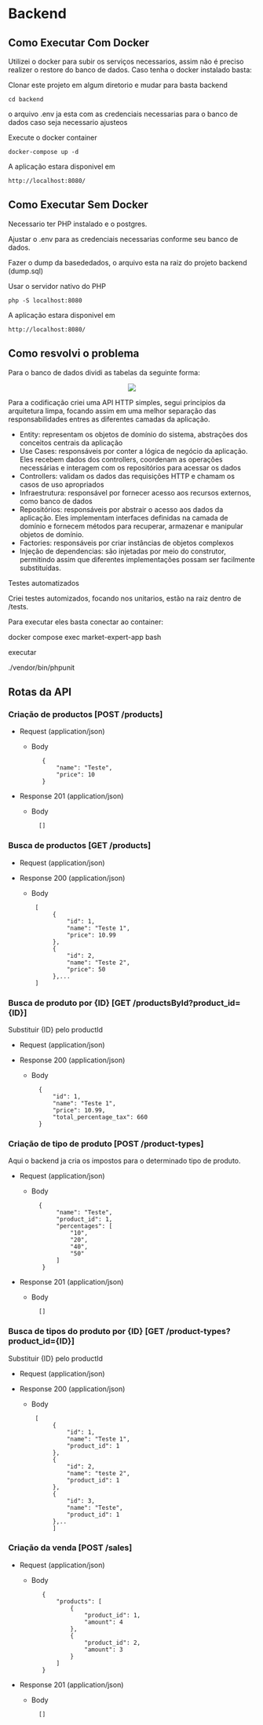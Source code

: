 # Backend

## Como Executar Com Docker

Utilizei o docker para subir os serviços necessarios, assim não é preciso realizer o restore do banco de dados. Caso tenha o docker instalado basta:

Clonar este projeto em algum diretorio e mudar para basta backend

```console
cd backend
```
o arquivo .env ja esta com as credenciais necessarias para o banco de dados caso seja necessario ajusteos

Execute o docker container

```console
docker-compose up -d
```
A aplicação estara disponivel em

```console
http://localhost:8080/
```
## Como Executar Sem Docker

Necessario ter PHP instalado e o postgres.

Ajustar o .env para as credenciais necessarias conforme seu banco de dados.

Fazer o dump da basededados, o arquivo esta na raiz do projeto backend (dump.sql)

Usar o servidor nativo do PHP

```console
php -S localhost:8080
```

A aplicação estara disponivel em

```console
http://localhost:8080/
```

## Como resvolvi o problema

Para o banco de dados dividi as tabelas da seguinte forma:

<p align="center">
    <img  src="./.github/images/data_model.jpg">
</p>

Para a codificação criei uma API HTTP simples, segui principios da arquitetura limpa, focando assim em uma melhor separação das responsabilidades entres as diferentes camadas da aplicação.

<ul>
    <li>Entity: representam os objetos de domínio do sistema, abstrações dos conceitos centrais da aplicação</li>
    <li>Use Cases: responsáveis por conter a lógica de negócio da aplicação. Eles recebem dados dos controllers, coordenam as operações necessárias e interagem com os repositórios para acessar os dados</li>
    <li>Controllers: validam os dados das requisições HTTP e chamam os casos de uso apropriados</li>
    <li>Infraestrutura: responsável por fornecer acesso aos recursos externos, como banco de dados </li>
    <li>Repositórios: responsáveis por abstrair o acesso aos dados da aplicação. Eles implementam interfaces definidas na camada de domínio e fornecem métodos para recuperar, armazenar e manipular objetos de domínio. </li>
    <li>Factories: responsáveis por criar instâncias de objetos complexos</li>
    <li>Injeção de dependencias: são injetadas por meio do construtor, permitindo assim que diferentes implementações possam ser facilmente substituídas.</li>
</ul>

Testes automatizados

Criei testes automizados, focando nos unitarios, estão na raiz dentro de /tests.

Para executar eles basta conectar ao container:

docker compose exec market-expert-app bash

executar 

./vendor/bin/phpunit

## Rotas da API

### Criação de productos [POST /products]

+ Request (application/json)
   + Body

            {
                "name": "Teste",
                "price": 10
            }

+ Response 201 (application/json)
    + Body

            []

### Busca de productos [GET /products]

+ Request (application/json)

+ Response 200 (application/json)
    + Body

           [
                {
                    "id": 1,
                    "name": "Teste 1",
                    "price": 10.99
                },
                {
                    "id": 2,
                    "name": "Teste 2",
                    "price": 50
                },...
           ]

### Busca de produto por {ID} [GET /productsById?product_id={ID}]

Substituir {ID} pelo productId

+ Request (application/json)

+ Response 200 (application/json)
    + Body

            {
                "id": 1,
                "name": "Teste 1",
                "price": 10.99,
                "total_percentage_tax": 660
            }

### Criação de tipo de produto [POST /product-types]

Aqui o backend ja cria os impostos para o determinado tipo de produto.

+ Request (application/json)
   + Body

           {
                "name": "Teste",
                "product_id": 1,
                "percentages": [
                    "10",
                    "20",
                    "40",
                    "50"
                ]
            }

+ Response 201 (application/json)
    + Body

            []

### Busca de tipos do produto por {ID} [GET /product-types?product_id={ID}]

Substituir {ID} pelo productId

+ Request (application/json)

+ Response 200 (application/json)
    + Body

           [
                {
                    "id": 1,
                    "name": "Teste 1",
                    "product_id": 1
                },
                {
                    "id": 2,
                    "name": "teste 2",
                    "product_id": 1
                },
                {
                    "id": 3,
                    "name": "Teste",
                    "product_id": 1
                },..
                ]

### Criação da venda [POST /sales]

+ Request (application/json)
   + Body

            {
                "products": [
                    {
                        "product_id": 1,
                        "amount": 4
                    },
                    {
                        "product_id": 2,
                        "amount": 3
                    }
                ]
            }

+ Response 201 (application/json)
    + Body

            []